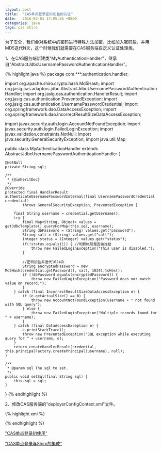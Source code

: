 ```yaml
---
layout: post
title:  "CAS单点登录密码加盐的认证"
date:   2016-03-01 17:05:36 +0800
categories: java
tags: cas shiro
---
```


为了安全，我们会对系统中的密码进行特殊方法加密，比如加入密码盐，并用MD5迭代N次，这个时候我们就需要在CAS服务端自定义认证处理类。

1、在CAS服务端新建类"MyAuthenticationHandler"，继承自"AbstractJdbcUsernamePasswordAuthenticationHandler"。

{% highlight java %}
package com.***.authentication.handler;

import org.apache.shiro.crypto.hash.Md5Hash;
import org.jasig.cas.adaptors.jdbc.AbstractJdbcUsernamePasswordAuthenticationHandler;
import org.jasig.cas.authentication.HandlerResult;
import org.jasig.cas.authentication.PreventedException;
import org.jasig.cas.authentication.UsernamePasswordCredential;
import org.springframework.dao.DataAccessException;
import org.springframework.dao.IncorrectResultSizeDataAccessException;

import javax.security.auth.login.AccountNotFoundException;
import javax.security.auth.login.FailedLoginException;
import javax.validation.constraints.NotNull;
import java.security.GeneralSecurityException;
import java.util.Map;

public class MyAuthenticationHandler extends AbstractJdbcUsernamePasswordAuthenticationHandler {

    @NotNull
    private String sql;

    /**
     * {@inheritDoc}
     */
    @Override
    protected final HandlerResult authenticateUsernamePasswordInternal(final UsernamePasswordCredential credential)
            throws GeneralSecurityException, PreventedException {

        final String username = credential.getUsername();
        try {
            final Map<String, Object> values = getJdbcTemplate().queryForMap(this.sql, username);
            String dbPassword = (String) values.get("password");
            String salt = (String) values.get("salt");
            Integer status = (Integer) values.get("status");
            if(!status.equals(1)) { //判断帐号是否被冻结
                throw new FailedLoginException("This user is disabled.");
            }

            //密码加盐并迭代1024次
            String encryptedPassword = new Md5Hash(credential.getPassword(), salt, 1024).toHex();
            if (!dbPassword.equals(encryptedPassword)) {
                throw new FailedLoginException("Password does not match value on record.");
            }
        } catch (final IncorrectResultSizeDataAccessException e) {
            if (e.getActualSize() == 0) {
                throw new AccountNotFoundException(username + " not found with SQL query");
            } else {
                throw new FailedLoginException("Multiple records found for " + username);
            }
        } catch (final DataAccessException e) {
            e.printStackTrace();
            throw new PreventedException("SQL exception while executing query for " + username, e);
        }
        return createHandlerResult(credential, this.principalFactory.createPrincipal(username), null);
    }

    /**
     * @param sql The sql to set.
     */
    public void setSql(final String sql) {
        this.sql = sql;
    }
}
{% endhighlight %}

2、修改CAS服务端的"deployerConfigContext.xml"文件。

{% highlight xml %}
<bean id="primaryAuthenticationHandler" class="com.***.authentication.handler.MyAuthenticationHandler">
    <property name="dataSource" ref="dataSource"/>
    <property name="sql" value="SELECT password, salt, status FROM table_name WHERE username=?"/>
</bean>

<!-- 数据源 -->
<bean id="dataSource" class="com.mchange.v2.c3p0.ComboPooledDataSource">
    <property name="driverClass" value="${jdbc.driverClassName}" />
    <property name="jdbcUrl" value="${jdbc.url}" />
    <property name="user" value="${jdbc.username}"/>
    <property name="password" value="${jdbc.password}"/>
    <property name="maxIdleTime" value="14400"/>
</bean>
{% endhighlight %}

["CAS单点登录初使用"](cas-first.html "CAS单点登录初使用")

["CAS单点登录与Shiro的集成"](integration-of-cas-and-shiro.html "CAS单点登录与Shiro的集成")